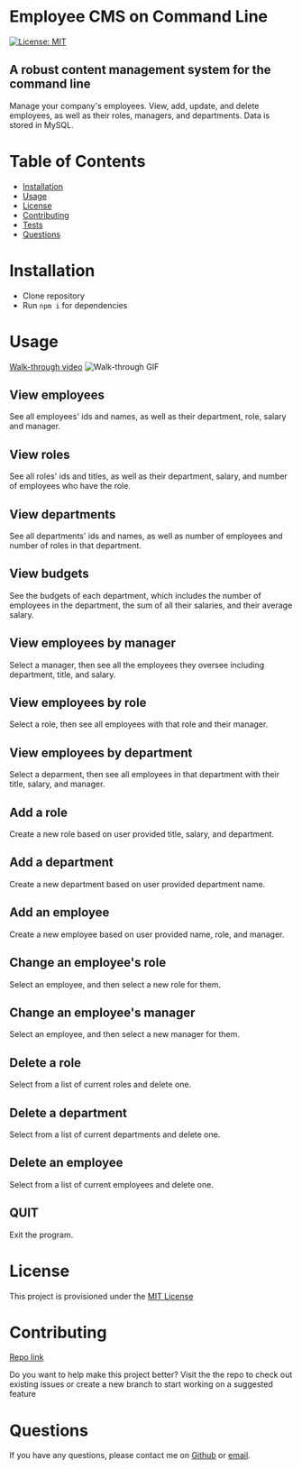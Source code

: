 # Employee CMS on Command Line
[![License: MIT](https://img.shields.io/badge/license-MIT-yellow)](https://opensource.org/licenses/MIT)

## A robust content management system for the command line
Manage your company's employees. View, add, update, and delete employees, as well as their roles, managers, and departments. Data is stored in MySQL. 

# Table of Contents
- [Installation](#installation)
- [Usage](#usage)
- [License](#license)
- [Contributing](#contributing)
- [Tests](#tests)
- [Questions](#questions)
# Installation
- Clone repository
- Run `npm i` for dependencies

# Usage

[Walk-through video](https://drive.google.com/file/d/1evvw2ZD2eNbwEwrgAbQWUnqqYIuJtkmA/view?usp=sharing)
![Walk-through GIF](./demo/employee-cms-demo.gif)

## View employees
See all employees' ids and names, as well as their department, role, salary and manager.

## View roles
See all roles' ids and titles, as well as their department, salary, and number of employees who have the role.

## View departments
See all departments' ids and names, as well as number of employees and number of roles in that department.

## View budgets
See the budgets of each department, which includes the number of employees in the department, the sum of all their salaries, and their average salary.

## View employees by manager
Select a manager, then see all the employees they oversee including department, title, and salary.

## View employees by role
Select a role, then see all employees with that role and their manager.

## View employees by department
Select a deparment, then see all employees in that department with their title, salary, and manager.

## Add a role
Create a new role based on user provided title, salary, and department.

## Add a department
Create a new department based on user provided department name.

## Add an employee
Create a new employee based on user provided name, role, and manager.

## Change an employee's role
Select an employee, and then select a new role for them.

## Change an employee's manager
Select an employee, and then select a new manager for them.

## Delete a role
Select from a list of current roles and delete one.

## Delete a department
Select from a list of current departments and delete one.

## Delete an employee
Select from a list of current employees and delete one.

## QUIT
Exit the program.



# License
This project is provisioned under the [MIT License](https://opensource.org/licenses/MIT)

# Contributing
[Repo link](https://github.com/codewizard-dt/employee-cli-cms)

Do you want to help make this project better? Visit the the repo to check out existing issues or create a new branch to start working on a suggested feature

# Questions
If you have any questions, please contact me on [Github](https://github.com/codewizard-dt) or [email](mailto:david@codewizard.app).
